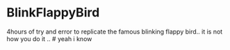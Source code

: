 # BlinkFlappyBird
4hours of try and error to replicate the famous blinking flappy bird.. it is not how you do it .. # yeah i know
